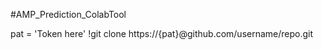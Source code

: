 #AMP_Prediction_ColabTool

pat = 'Token here'
!git clone https://{pat}@github.com/username/repo.git
